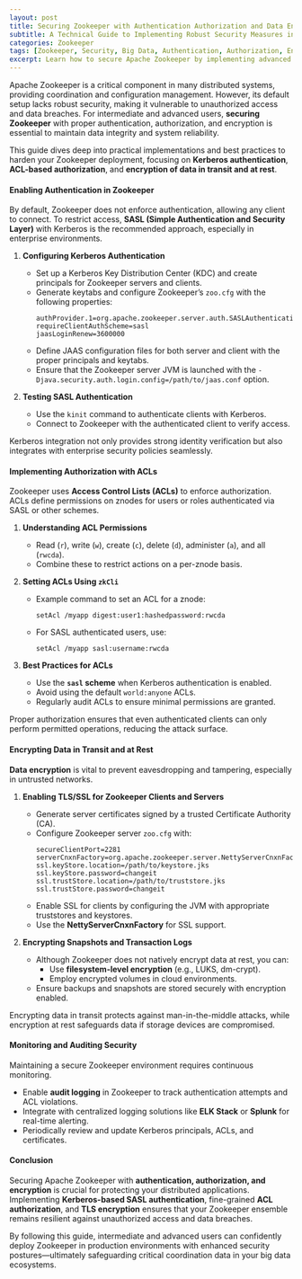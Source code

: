 ```yaml
---
layout: post
title: Securing Zookeeper with Authentication Authorization and Data Encryption
subtitle: A Technical Guide to Implementing Robust Security Measures in Apache Zookeeper
categories: Zookeeper
tags: [Zookeeper, Security, Big Data, Authentication, Authorization, Encryption, Apache Zookeeper]
excerpt: Learn how to secure Apache Zookeeper by implementing advanced authentication, authorization, and data encryption techniques to protect your distributed coordination service.
---
```

Apache Zookeeper is a critical component in many distributed systems, providing coordination and configuration management. However, its default setup lacks robust security, making it vulnerable to unauthorized access and data breaches. For intermediate and advanced users, **securing Zookeeper** with proper authentication, authorization, and encryption is essential to maintain data integrity and system reliability.

This guide dives deep into practical implementations and best practices to harden your Zookeeper deployment, focusing on **Kerberos authentication**, **ACL-based authorization**, and **encryption of data in transit and at rest**.

#### Enabling Authentication in Zookeeper

By default, Zookeeper does not enforce authentication, allowing any client to connect. To restrict access, **SASL (Simple Authentication and Security Layer)** with Kerberos is the recommended approach, especially in enterprise environments.

1. **Configuring Kerberos Authentication**
   - Set up a Kerberos Key Distribution Center (KDC) and create principals for Zookeeper servers and clients.
   - Generate keytabs and configure Zookeeper’s `zoo.cfg` with the following properties:
     ```properties
     authProvider.1=org.apache.zookeeper.server.auth.SASLAuthenticationProvider
     requireClientAuthScheme=sasl
     jaasLoginRenew=3600000
     ```
   - Define JAAS configuration files for both server and client with the proper principals and keytabs.
   - Ensure that the Zookeeper server JVM is launched with the `-Djava.security.auth.login.config=/path/to/jaas.conf` option.

2. **Testing SASL Authentication**
   - Use the `kinit` command to authenticate clients with Kerberos.
   - Connect to Zookeeper with the authenticated client to verify access.

Kerberos integration not only provides strong identity verification but also integrates with enterprise security policies seamlessly.

#### Implementing Authorization with ACLs

Zookeeper uses **Access Control Lists (ACLs)** to enforce authorization. ACLs define permissions on znodes for users or roles authenticated via SASL or other schemes.

1. **Understanding ACL Permissions**
   - Read (`r`), write (`w`), create (`c`), delete (`d`), administer (`a`), and all (`rwcda`).
   - Combine these to restrict actions on a per-znode basis.

2. **Setting ACLs Using `zkCli`**
   - Example command to set an ACL for a znode:
     ```
     setAcl /myapp digest:user1:hashedpassword:rwcda
     ```
   - For SASL authenticated users, use:
     ```
     setAcl /myapp sasl:username:rwcda
     ```
3. **Best Practices for ACLs**
   - Use the **`sasl` scheme** when Kerberos authentication is enabled.
   - Avoid using the default `world:anyone` ACLs.
   - Regularly audit ACLs to ensure minimal permissions are granted.

Proper authorization ensures that even authenticated clients can only perform permitted operations, reducing the attack surface.

#### Encrypting Data in Transit and at Rest

**Data encryption** is vital to prevent eavesdropping and tampering, especially in untrusted networks.

1. **Enabling TLS/SSL for Zookeeper Clients and Servers**
   - Generate server certificates signed by a trusted Certificate Authority (CA).
   - Configure Zookeeper server `zoo.cfg` with:
     ```properties
     secureClientPort=2281
     serverCnxnFactory=org.apache.zookeeper.server.NettyServerCnxnFactory
     ssl.keyStore.location=/path/to/keystore.jks
     ssl.keyStore.password=changeit
     ssl.trustStore.location=/path/to/truststore.jks
     ssl.trustStore.password=changeit
     ```
   - Enable SSL for clients by configuring the JVM with appropriate truststores and keystores.
   - Use the **NettyServerCnxnFactory** for SSL support.

2. **Encrypting Snapshots and Transaction Logs**
   - Although Zookeeper does not natively encrypt data at rest, you can:
     - Use **filesystem-level encryption** (e.g., LUKS, dm-crypt).
     - Employ encrypted volumes in cloud environments.
   - Ensure backups and snapshots are stored securely with encryption enabled.

Encrypting data in transit protects against man-in-the-middle attacks, while encryption at rest safeguards data if storage devices are compromised.

#### Monitoring and Auditing Security

Maintaining a secure Zookeeper environment requires continuous monitoring.

- Enable **audit logging** in Zookeeper to track authentication attempts and ACL violations.
- Integrate with centralized logging solutions like **ELK Stack** or **Splunk** for real-time alerting.
- Periodically review and update Kerberos principals, ACLs, and certificates.

#### Conclusion

Securing Apache Zookeeper with **authentication, authorization, and encryption** is crucial for protecting your distributed applications. Implementing **Kerberos-based SASL authentication**, fine-grained **ACL authorization**, and **TLS encryption** ensures that your Zookeeper ensemble remains resilient against unauthorized access and data breaches.

By following this guide, intermediate and advanced users can confidently deploy Zookeeper in production environments with enhanced security postures—ultimately safeguarding critical coordination data in your big data ecosystems.
